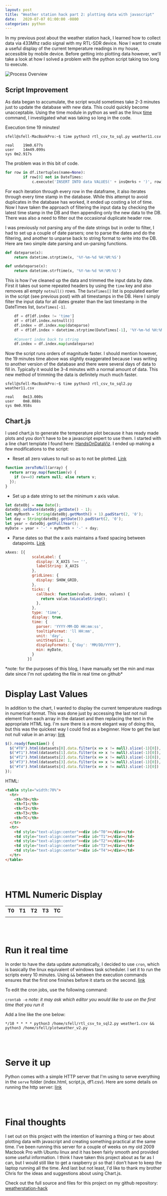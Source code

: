 ```yaml
---
layout: post
title: "Weather station hack part 2: plotting data with javascript" 
date:   2020-07-07 01:00:00 -0800
categories: python
---
```


In my previous post about the weather station hack, I learned how to collect data via 433Mhz radio signal with my RTL-SDR device.  Now I want to create a useful display of the current temperature readings in my house, accessible by mobile device.  Before getting into plotting data however, we'll take a look at how I solved a problem with the python script taking too long to execute.


![Process Overview](/assets/weatherstation-hack.png)

## Script Improvement  
As data began to accumulate, the script would sometimes take 2-3 minutes just to update the database with new data.  This could quickly become unacceptable.  Using the time module in python as well as the linux [time](https://unix.stackexchange.com/questions/10745/how-do-i-time-a-specific-command) command, I investigated what was taking so long in the code.   

Execution time 19 minutes!
```shell
sfell@sfell-MacBookPro:~$ time python3 rtl_csv_to_sql.py weather11.csv

real	19m0.677s
user	14m49.099s
sys	0m2.917s
```

The problem was in this bit of code. 

```python
for row in df.itertuples(name=None): 
        if row[0] not in DateTimes: 
            c.execute('INSERT INTO data VALUES(' + insQmrks + ')', row) 
```
For each iteration through every row in the dataframe, it also iterates through every time stamp in the database.  While this attempt to avoid duplicates in the database has worked, it ended up costing a lot of time.  Now I have taken the approach of filtering the input data by checking the latest time stamp in the DB and then appending only the new data to the DB.  There was also a need to filter out the occasional duplicate header row. 

I was previously not parsing any of the date strings but in order to filter, I had to set up a couple of date parsers; one to parse the dates and do the filtering, and another to unparse back to string format to write into the DB. Here are two simple date parsing and un-parsing functions.
```python
def dateparse(x):
    return datetime.strptime(x, '%Y-%m-%d %H:%M:%S')

def undateparse(x):
    return datetime.strftime(x, '%Y-%m-%d %H:%M:%S')
```

This is how I've cleaned up the data and trimmed the input data by date. First it takes out some repeated headers by using the `time` key and also removes all empty `notnull()` rows.  The `DateTimes[]` list is populated earlier in the script (see previous post) with all timestamps in the DB.  Here I simply filter the input data for all dates greater than the last timestamp in the DateTimes list, `DateTimes[-1]`.
```python
    df = df[df.index != 'time']
    df = df[df.index.notnull()]
    df.index = df.index.map(dateparse)
    df = df[df.index > datetime.strptime(DateTimes[-1], '%Y-%m-%d %H:%M:%S')]
   
    #Convert index back to string
    df.index = df.index.map(undateparse)

```

Now the script runs orders of magnitude faster. I should mention however, the 19 minutes time above was slightly exaggerated because I was writing to another version of the database and there were several days of data to fill in. Typically it would be 3-4 minutes with a normal amount of data. This new method of trimming the data is definitely much much faster.
```shell
sfell@sfell-MacBookPro:~$ time python3 rtl_csv_to_sql2.py weather11.csv

real	0m13.000s
user	0m8.088s
sys	0m0.958s
```

## Chart.js

I used chart.js to generate the temperature plot because it has ready made plots and you don't have to be a javascript expert to use them. I started with a line chart template I found here: [HandsOnDataViz](https://github.com/HandsOnDataViz/chartjs-templates/tree/master/line-chart). I ended up making a few modifications to the script: 

* Reset all zero values to null so as to not be plotted. [Link](https://jsfiddle.net/beaver71/u4wto8z1/)
```javascript
function zeroToNull(array) {
  return array.map(function(v) {
    if (v==0) return null; else return v;
  });
}
```

* Set up a date string to set the minimum x axis value.
```javascript
let dateObj = new Date();
dateObj.setDate(dateObj.getDate() - 1);
let myMonth = String(dateObj.getMonth() + 1).padStart(2, '0');
let day = String(dateObj.getDate()).padStart(2, '0');
let year = dateObj.getFullYear();
myDate = year + '-' + myMonth + '-' + day;
```

* Parse dates so that the x axis maintains a fixed spacing between datapoints. [Link](https://stackoverflow.com/questions/54334676/chart-js-format-date-in-label)
```javascript
xAxes: [{
            scaleLabel: {
              display: X_AXIS !== '',
              labelString: X_AXIS
            },
            gridLines: {
              display: SHOW_GRID,
            },
            ticks: {
              callback: function(value, index, values) {
                return value.toLocaleString();
              },
            },
            type: 'time',
            display: true,
            time: {
              parser: 'YYYY-MM-DD HH:mm:ss',
              tooltipFormat: 'll HH:mm',
              unit: 'day',
              unitStepSize: 1,
              displayFormats: {'day': 'MM/DD/YYYY'},
              min: myDate,
            }
          }]
``` 

<script src="https://cdnjs.cloudflare.com/ajax/libs/jquery/3.4.1/jquery.min.js"></script>
  
<!-- Load Chart.js -->
<script src="https://cdnjs.cloudflare.com/ajax/libs/Chart.js/2.8.0/Chart.bundle.min.js"></script>
<script src="https://unpkg.com/chartjs-plugin-colorschemes@0.4.0/dist/chartjs-plugin-colorschemes.min.js"></script>

<!-- Load Data Labels-->
<!-- <script src="https://cdn.jsdelivr.net/npm/chartjs-plugin-datalabels@0.7.0"></script> -->
<!-- Load PapaParse to read csv files -->
<script src="https://cdnjs.cloudflare.com/ajax/libs/PapaParse/5.1.0/papaparse.min.js"></script>
<div><canvas id="chart-container" style="height: 400px; width: 100%"></canvas></div>
<script src="/assets/script.js"></script>
*note: for the purposes of this blog, I have manually set the min and max date since I'm not updating the file in real time on github*


# Display Last Values
In addition to the chart, I wanted to display the current temperature readings in numerical format.  This was done just by accessing the last not null element from each array in the dataset and then replacing the text in the appropriate HTML tag. I'm sure there is a more elegant way of doing this, but this was the quickest way I could find as a beginner. How to get the last not null value in an array: [link](https://stackoverflow.com/questions/49190873/get-the-last-non-null-element-of-an-array) 

```javascript
$().ready(function() {
  $("#T0").html(datasets[0].data.filter(x => x != null).slice(-1)[0]),
  $("#T1").html(datasets[1].data.filter(x => x != null).slice(-1)[0]),
  $("#T2").html(datasets[2].data.filter(x => x != null).slice(-1)[0]),
  $("#T3").html(datasets[3].data.filter(x => x != null).slice(-1)[0]),
  $("#T4").html(datasets[4].data.filter(x => x != null).slice(-1)[0])
});
```

HTML:
```HTML
<table style="width:70%">
  <tr>
    <th>T0</th>
    <th>T1</th>
    <th>T2</th>
    <th>T3</th>
    <th>TC</th>
  </tr>
  <tr>
    <td style="text-align:center"><div id="T0"></div></td>
    <td style="text-align:center"><div id="T1"></div></td>
    <td style="text-align:center"><div id="T2"></div></td>
    <td style="text-align:center"><div id="T3"></div></td>
    <td style="text-align:center"><div id="T4"></div></td>
  </tr>
</table> 
```
<br><br>
# HTML Numeric Display
<table style="width:70%">
  <tr>
    <th>T0</th>
    <th>T1</th>
    <th>T2</th>
    <th>T3</th>
    <th>TC</th>
  </tr>
  <tr>
    <td style="text-align:center"><div id="T0"></div></td>
    <td style="text-align:center"><div id="T1"></div></td>
    <td style="text-align:center"><div id="T2"></div></td>
    <td style="text-align:center"><div id="T3"></div></td>
    <td style="text-align:center"><div id="T4"></div></td>
  </tr>
</table> 
<br><br>



# Run it real time
In order to have the data update automatically, I decided to use `cron`, which is basically the linux equivalent of windows task scheduler. I set it to run the scripts every 10 minutes.  Using `&&` between the execution commands ensures that the first one finishes before it starts on the second. [link](https://phoenixnap.com/kb/set-up-cron-job-linux)


To edit the cron jobs, use the following command:

`crontab -e`
*note: it may ask which editor you would like to use on the first time that you run it*

Add a line like the one below:

`*/10 * * * * python3 /home/sfell/rtl_csv_to_sql2.py weather1.csv && python3 /home/sfell/plotweather_v2.py`


<br><br>
# Serve it up

Python comes with a simple HTTP server that I'm using to serve everything in the `serve` folder (index.html, script.js, df1.csv).  Here are some details on running the http server: [link](https://docs.python.org/3/library/http.server.html)



<br><br>
# Final thoughts
I set out on this project with the intention of learning a thing or two about plotting data with javascript and creating something practical at the same time. I've been running this server for a couple of weeks on my old 2009 Macbook Pro with Ubuntu linux and it has been fairly smooth and provided some useful information. I think I have taken this project about as far as I can, but I would still like to get a raspberry pi so that I don't have to keep the laptop running all the time. And last but not least, I'd like to thank my brother Chris for the ideas and suggestions about using Chart.js.

Check out the full source and files for this project on my github repository: [weatherstation-hack](https://github.com/engrinak/weatherstation-hack)


